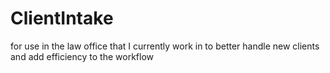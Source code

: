 # ClientIntake
for use in the law office that I currently work in to better handle new clients and add efficiency to the workflow
